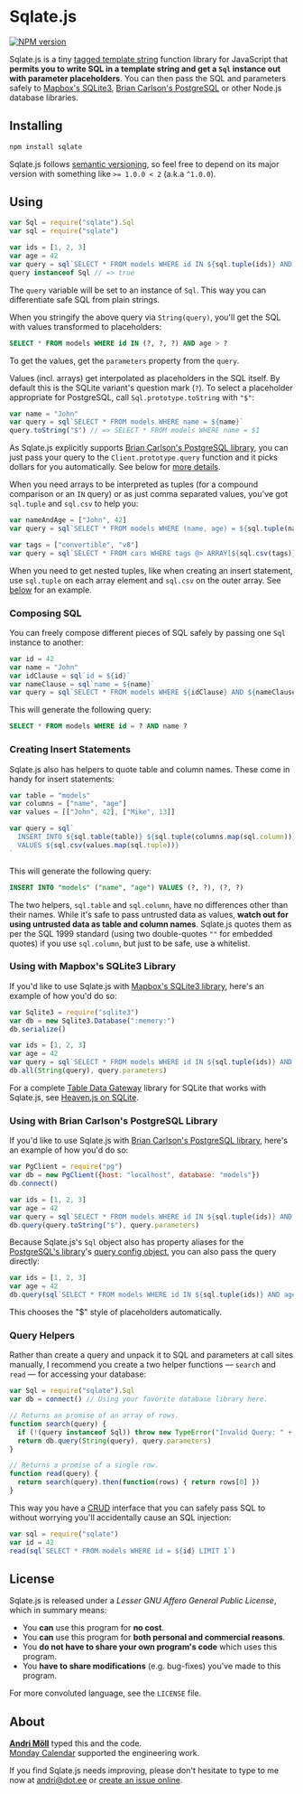 Sqlate.js
=========
[![NPM version][npm-badge]](https://www.npmjs.com/package/sqlate)

Sqlate.js is a tiny [tagged template string][template-string] function library for JavaScript that **permits you to write SQL in a template string and get a `Sql` instance out with parameter placeholders**. You can then pass the SQL and parameters safely to [Mapbox's SQLite3][node-sqlite3], [Brian Carlson's PostgreSQL][node-postgresql] or other Node.js database libraries.

[npm-badge]: https://img.shields.io/npm/v/sqlate.svg
[template-string]: https://developer.mozilla.org/en-US/docs/Web/JavaScript/Reference/Template_literals
[node-sqlite3]: https://github.com/mapbox/node-sqlite3
[node-postgresql]: https://node-postgres.com


Installing
----------
```sh
npm install sqlate
```

Sqlate.js follows [semantic versioning](http://semver.org), so feel free to depend on its major version with something like `>= 1.0.0 < 2` (a.k.a `^1.0.0`).


Using
-----
```javascript
var Sql = require("sqlate").Sql
var sql = require("sqlate")

var ids = [1, 2, 3]
var age = 42
var query = sql`SELECT * FROM models WHERE id IN ${sql.tuple(ids)} AND age > ${age}`
query instanceof Sql // => true
```

The `query` variable will be set to an instance of `Sql`. This way you can differentiate safe SQL from plain strings.

When you stringify the above query via `String(query)`, you'll get the SQL with values transformed to placeholders:

```sql
SELECT * FROM models WHERE id IN (?, ?, ?) AND age > ?
```

To get the values, get the `parameters` property from the `query`.

Values (incl. arrays) get interpolated as placeholders in the SQL itself. By default this is the SQLite variant's question mark (`?`). To select a placeholder appropriate for PostgreSQL, call `Sql.prototype.toString` with `"$"`:

```javascript
var name = "John"
var query = sql`SELECT * FROM models WHERE name = ${name}`
query.toString("$") // => SELECT * FROM models WHERE name = $1
```

As Sqlate.js explicitly supports [Brian Carlson's PostgreSQL library][node-postgresql], you can just pass your query to the `Client.prototype.query` function and it picks dollars for you automatically. See below for [more details](#using-with-brian-carlsons-postgresql-library).

When you need arrays to be interpreted as tuples (for a compound comparison or an `IN` query) or as just comma separated values, you've got `sql.tuple` and `sql.csv` to help you:

```javascript
var nameAndAge = ["John", 42]
var query = sql`SELECT * FROM models WHERE (name, age) = ${sql.tuple(nameAndAge)}`

var tags = ["convertible", "v8"]
var query = sql`SELECT * FROM cars WHERE tags @> ARRAY[${sql.csv(tags)}]`
```

When you need to get nested tuples, like when creating an insert statement, use `sql.tuple` on each array element and `sql.csv` on the outer array. See [below](#creating-insert-statements) for an example.

### Composing SQL
You can freely compose different pieces of SQL safely by passing one `Sql` instance to another:

```javascript
var id = 42
var name = "John"
var idClause = sql`id = ${id}`
var nameClause = sql`name = ${name}`
var query = sql`SELECT * FROM models WHERE ${idClause} AND ${nameClause}`
```

This will generate the following query:

```sql
SELECT * FROM models WHERE id = ? AND name ?
```

### Creating Insert Statements
Sqlate.js also has helpers to quote table and column names. These come in handy for insert statements:

```javascript
var table = "models"
var columns = ["name", "age"]
var values = [["John", 42], ["Mike", 13]]

var query = sql`
  INSERT INTO ${sql.table(table)} ${sql.tuple(columns.map(sql.column))}
  VALUES ${sql.csv(values.map(sql.tuple))}
`
```

This will generate the following query:

```sql
INSERT INTO "models" ("name", "age") VALUES (?, ?), (?, ?)
```

The two helpers, `sql.table` and `sql.column`, have no differences other than their names. While it's safe to pass untrusted data as values, **watch out for using untrusted data as table and column names**. Sqlate.js quotes them as per the SQL 1999 standard (using two double-quotes `""` for embedded quotes) if you use `sql.column`, but just to be safe, use a whitelist.

### Using with Mapbox's SQLite3 Library
If you'd like to use Sqlate.js with [Mapbox's SQLite3 library][node-sqlite3], here's an example of how you'd do so:

```javascript
var Sqlite3 = require("sqlite3")
var db = new Sqlite3.Database(":memory:")
db.serialize()

var ids = [1, 2, 3]
var age = 42
var query = sql`SELECT * FROM models WHERE id IN ${sql.tuple(ids)} AND age > ${age}`
db.all(String(query), query.parameters)
```

For a complete [Table Data Gateway][table-data-gateway] library for SQLite that works with Sqlate.js, see [Heaven.js on SQLite](https://github.com/moll/node-heaven-sqlite).

[table-data-gateway]: https://en.wikipedia.org/wiki/Table_data_gateway

### Using with Brian Carlson's PostgreSQL Library
If you'd like to use Sqlate.js with [Brian Carlson's PostgreSQL library][node-postgresql], here's an example of how you'd do so:

```javascript
var PgClient = require("pg")
var db = new PgClient({host: "localhost", database: "models"})
db.connect()

var ids = [1, 2, 3]
var age = 42
var query = sql`SELECT * FROM models WHERE id IN ${sql.tuple(ids)} AND age > ${age}`
db.query(query.toString("$"), query.parameters)
```

Because Sqlate.js's `Sql` object also has property aliases for the [PostgreSQL's library][node-postgresql]'s [query config object](https://node-postgres.com/features/queries), you can also pass the query directly:

```javascript
var ids = [1, 2, 3]
var age = 42
db.query(sql`SELECT * FROM models WHERE id IN ${sql.tuple(ids)} AND age > ${age}`)
```

This chooses the "$" style of placeholders automatically.

### Query Helpers
Rather than create a query and unpack it to SQL and parameters at call sites manually, I recommend you create a two helper functions — `search` and `read` — for accessing your database:

```javascript
var Sql = require("sqlate").Sql
var db = connect() // Using your favorite database library here.

// Returns an promise of an array of rows.
function search(query) {
  if (!(query instanceof Sql)) throw new TypeError("Invalid Query: " + query)
  return db.query(String(query), query.parameters)
}

// Returns a promise of a single row.
function read(query) {
  return search(query).then(function(rows) { return rows[0] })
}
```

This way you have a [CRUD](https://en.wikipedia.org/wiki/Create,_read,_update_and_delete) interface that you can safely pass SQL to without worrying you'll accidentally cause an SQL injection:

```javascript
var sql = require("sqlate")
var id = 42
read(sql`SELECT * FROM models WHERE id = ${id} LIMIT 1`)
```


License
-------
Sqlate.js is released under a *Lesser GNU Affero General Public License*, which in summary means:

- You **can** use this program for **no cost**.
- You **can** use this program for **both personal and commercial reasons**.
- You **do not have to share your own program's code** which uses this program.
- You **have to share modifications** (e.g. bug-fixes) you've made to this program.

For more convoluted language, see the `LICENSE` file.


About
-----
**[Andri Möll][moll]** typed this and the code.  
[Monday Calendar][monday] supported the engineering work.

If you find Sqlate.js needs improving, please don't hesitate to type to me now at [andri@dot.ee][email] or [create an issue online][issues].

[email]: mailto:andri@dot.ee
[issues]: https://github.com/moll/js-sqlate/issues
[moll]: https://m811.com
[monday]: https://mondayapp.com
